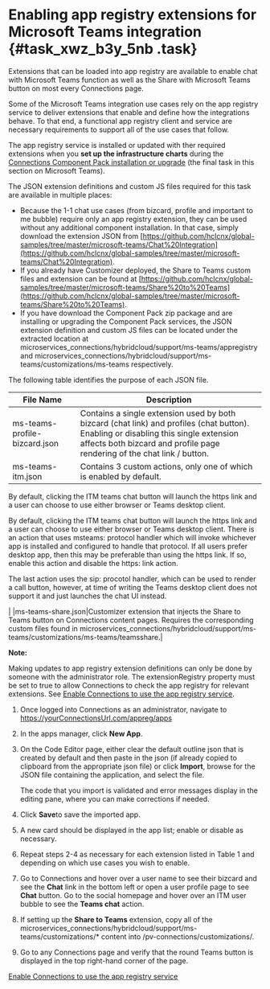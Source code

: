 # Enabling app registry extensions for Microsoft Teams integration {#task_xwz_b3y_5nb .task}

Extensions that can be loaded into app registry are available to enable chat with Microsoft Teams function as well as the Share with Microsoft Teams button on most every Connections page.

Some of the Microsoft Teams integration use cases rely on the app registry service to deliver extensions that enable and define how the integrations behave. To that end, a functional app registry client and service are necessary requirements to support all of the use cases that follow.

The app registry service is installed or updated with ther required extensions when you **set up the infrastructure charts** during the [Connections Component Pack installation or upgrade](../../admin/install/cp_install_services_tasks.md) \(the final task in this section on Microsoft Teams\).

The JSON extension definitions and custom JS files required for this task are available in multiple places:

-   Because the 1-1 chat use cases \(from bizcard, profile and important to me bubble\) require only an app registry extension, they can be used without any additional component installation. In that case, simply download the extension JSON from [https://github.com/hclcnx/global-samples/tree/master/microsoft-teams/Chat%20Integration](https://github.com/hclcnx/global-samples/tree/master/microsoft-teams/Chat%20Integration).
-   If you already have Customizer deployed, the Share to Teams custom files and extension can be found at [https://github.com/hclcnx/global-samples/tree/master/microsoft-teams/Share%20to%20Teams](https://github.com/hclcnx/global-samples/tree/master/microsoft-teams/Share%20to%20Teams).
-   If you have download the Component Pack zip package and are installing or upgrading the Component Pack services, the JSON extension definition and custom JS files can be located under the extracted location at microservices\_connections/hybridcloud/support/ms-teams/appregistry and microservices\_connections/hybridcloud/support/ms-teams/customizations/ms-teams respectively.

The following table identifies the purpose of each JSON file.

|File Name|Description|
|---------|-----------|
|ms-teams-profile-bizcard.json|Contains a single extension used by both bizcard \(chat link\) and profiles \(chat button\). Enabling or disabling this single extension affects both bizcard and profile page rendering of the chat link / button.|
|ms-teams-itm.json|Contains 3 custom actions, only one of which is enabled by default.

 By default, clicking the ITM teams chat button will launch the https link and a user can choose to use either browser or Teams desktop client.

 By default, clicking the ITM teams chat button will launch the https link and a user can choose to use either browser or Teams desktop client. There is an action that uses msteams: protocol handler which will invoke whichever app is installed and configured to handle that protocol. If all users prefer desktop app, then this may be preferable than using the https link. If so, enable this action and disable the https: link action.

 The last action uses the sip: procotol handler, which can be used to render a call button, however, at time of writing the Teams desktop client does not support it and just launches the chat UI instead.

|
|ms-teams-share.json|Customizer extension that injects the Share to Teams button on Connections content pages. Requires the corresponding custom files found in microservices\_connections/hybridcloud/support/ms-teams/customizations/ms-teams/teamsshare.|

**Note:**

Making updates to app registry extension definitions can only be done by someone with the administrator role. The extensionRegistry property must be set to true to allow Connections to check the app registry for relevant extensions. See [Enable Connections to use the app registry service](t_ms_teams_enable_reg_ext.md).

1.  Once logged into Connections as an administrator, navigate to https://yourConnectionsUrl.com/appreg/apps

2.  In the apps manager, click **New App**.

3.  On the Code Editor page, either clear the default outline json that is created by default and then paste in the json \(if already copied to clipboard from the appropriate json file\) or click **Import**, browse for the JSON file containing the application, and select the file.

    The code that you import is validated and error messages display in the editing pane, where you can make corrections if needed.

4.  Click **Save**to save the imported app.

5.  A new card should be displayed in the app list; enable or disable as necessary.

6.  Repeat steps 2-4 as necessary for each extension listed in Table 1 and depending on which use cases you wish to enable.

7.  Go to Connections and hover over a user name to see their bizcard and see the **Chat** link in the bottom left or open a user profile page to see **Chat** button. Go to the social homepage and hover over an ITM user bubble to see the **Teams chat** action.

8.  If setting up the **Share to Teams** extension, copy all of the microservices\_connections/hybridcloud/support/ms-teams/customizations/\* content into /pv-connections/customizations/.

9.  Go to any Connections page and verify that the round Teams button is displayed in the top right-hand corner of the page.


[Enable Connections to use the app registry service](t_ms_teams_enable_conn_use_appreg.md)

